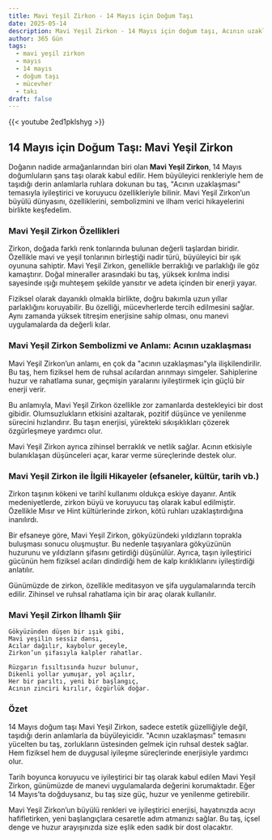 ```yaml
---
title: Mavi Yeşil Zirkon - 14 Mayıs için Doğum Taşı
date: 2025-05-14
description: Mavi Yeşil Zirkon - 14 Mayıs için doğum taşı, Acının uzaklaşması sembolü. Bu özel taşın derin anlamını öğrenin.
author: 365 Gün
tags:
  - mavi yeşil zirkon
  - mayıs
  - 14 mayıs
  - doğum taşı
  - mücevher
  - takı
draft: false
---
```


{{< youtube 2ed1pklshyg >}}

## 14 Mayıs için Doğum Taşı: Mavi Yeşil Zirkon

Doğanın nadide armağanlarından biri olan **Mavi Yeşil Zirkon**, 14 Mayıs doğumluların şans taşı olarak kabul edilir. Hem büyüleyici renkleriyle hem de taşıdığı derin anlamlarla ruhlara dokunan bu taş, "Acının uzaklaşması" temasıyla iyileştirici ve koruyucu özellikleriyle bilinir. Mavi Yeşil Zirkon’un büyülü dünyasını, özelliklerini, sembolizmini ve ilham verici hikayelerini birlikte keşfedelim.

### Mavi Yeşil Zirkon Özellikleri

Zirkon, doğada farklı renk tonlarında bulunan değerli taşlardan biridir. Özellikle mavi ve yeşil tonlarının birleştiği nadir türü, büyüleyici bir ışık oyununa sahiptir. Mavi Yeşil Zirkon, genellikle berraklığı ve parlaklığı ile göz kamaştırır. Doğal mineraller arasındaki bu taş, yüksek kırılma indisi sayesinde ışığı muhteşem şekilde yansıtır ve adeta içinden bir enerji yayar.

Fiziksel olarak dayanıklı olmakla birlikte, doğru bakımla uzun yıllar parlaklığını koruyabilir. Bu özelliği, mücevherlerde tercih edilmesini sağlar. Aynı zamanda yüksek titreşim enerjisine sahip olması, onu manevi uygulamalarda da değerli kılar.

### Mavi Yeşil Zirkon Sembolizmi ve Anlamı: Acının uzaklaşması

Mavi Yeşil Zirkon’un anlamı, en çok da "acının uzaklaşması"yla ilişkilendirilir. Bu taş, hem fiziksel hem de ruhsal acılardan arınmayı simgeler. Sahiplerine huzur ve rahatlama sunar, geçmişin yaralarını iyileştirmek için güçlü bir enerji verir.

Bu anlamıyla, Mavi Yeşil Zirkon özellikle zor zamanlarda destekleyici bir dost gibidir. Olumsuzlukların etkisini azaltarak, pozitif düşünce ve yenilenme sürecini hızlandırır. Bu taşın enerjisi, yürekteki sıkışıklıkları çözerek özgürleşmeye yardımcı olur.

Mavi Yeşil Zirkon ayrıca zihinsel berraklık ve netlik sağlar. Acının etkisiyle bulanıklaşan düşünceleri açar, karar verme süreçlerinde destek olur.

### Mavi Yeşil Zirkon ile İlgili Hikayeler (efsaneler, kültür, tarih vb.)

Zirkon taşının kökeni ve tarihî kullanımı oldukça eskiye dayanır. Antik medeniyetlerde, zirkon büyü ve koruyucu taş olarak kabul edilmiştir. Özellikle Mısır ve Hint kültürlerinde zirkon, kötü ruhları uzaklaştırdığına inanılırdı.

Bir efsaneye göre, Mavi Yeşil Zirkon, gökyüzündeki yıldızların toprakla buluşması sonucu oluşmuştur. Bu nedenle taşıyanlara gökyüzünün huzurunu ve yıldızların şifasını getirdiği düşünülür. Ayrıca, taşın iyileştirici gücünün hem fiziksel acıları dindirdiği hem de kalp kırıklıklarını iyileştirdiği anlatılır.

Günümüzde de zirkon, özellikle meditasyon ve şifa uygulamalarında tercih edilir. Zihinsel ve ruhsal rahatlama için bir araç olarak kullanılır.

### Mavi Yeşil Zirkon İlhamlı Şiir

```
Gökyüzünden düşen bir ışık gibi,
Mavi yeşilin sessiz dansı,
Acılar dağılır, kaybolur geceyle,
Zirkon’un şifasıyla kalpler rahatlar.

Rüzgarın fısıltısında huzur bulunur,
Dikenli yollar yumuşar, yol açılır,
Her bir parıltı, yeni bir başlangıç,
Acının zinciri kırılır, özgürlük doğar.
```

### Özet

14 Mayıs doğum taşı Mavi Yeşil Zirkon, sadece estetik güzelliğiyle değil, taşıdığı derin anlamlarla da büyüleyicidir. "Acının uzaklaşması" temasını yücelten bu taş, zorlukların üstesinden gelmek için ruhsal destek sağlar. Hem fiziksel hem de duygusal iyileşme süreçlerinde enerjisiyle yardımcı olur.

Tarih boyunca koruyucu ve iyileştirici bir taş olarak kabul edilen Mavi Yeşil Zirkon, günümüzde de manevi uygulamalarda değerini korumaktadır. Eğer 14 Mayıs’ta doğduysanız, bu taş size güç, huzur ve yenilenme getirebilir.

Mavi Yeşil Zirkon’un büyülü renkleri ve iyileştirici enerjisi, hayatınızda acıyı hafifletirken, yeni başlangıçlara cesaretle adım atmanızı sağlar. Bu taş, içsel denge ve huzur arayışınızda size eşlik eden sadık bir dost olacaktır.